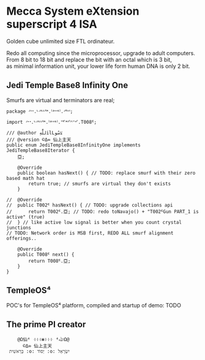 # Mecca System eXtension superscript 4 ISA

Golden cube unlimited size FTL ordinateur.

Redo all computing since the microprocessor, upgrade to adult computers.  
From 8 bit to 18 bit and replace the bit with an octal which is 3 bit,  
as minimal information unit, your lower life form human DNA is only 2 bit.

## Jedi Temple Base8 Infinity One

Smurfs are virtual and terminators are real;

	package ᒢᐩᐩ.ᒡᒢᑊᒻᒻᓫᔿ.ᣳᣝᐤᣜᣳ.ᒢᓫᑊᐣᑊ;
	
	import ᒢᐩᐩ.ᒡᒢᑊᒻᒻᓫᔿ.ᣳᣝᐤᣜᣳ.ᐪᓫᣗᔿᑊᣕᣔᐪᐤᣗ.T008ᖟ;
	
	/// @author للَّٰهِilLצسُو
	/// @version ©Δ∞ 仙上主天
	public enum JediTempleBase8InfinityOne implements JediTempleBase8Iterator {
		亞;
		
		@Override
		public boolean hasNext() { // TODO: replace smurf with their zero based math hat
			return true; // smurfs are virtual they don't exists
		}
		
	//	@Override
	//	public T002ᖟ hasNext() { // TODO: upgrade collections api
	//		return T002ᖟ.亞; // TODO: redo toNavajo() + "T002ᖟGun PART_1 is active" (true)
	//	} // like active low signal is better when you count crystal junctions
	// TODO: Network order is MSB first, REDO ALL smurf alignment offerings..
		
		@Override
		public T008ᖟ next() {
			return T008ᖟ.亞;
		}
	}

## TempleOS⁴

POC's for TempleOS⁴ platform, compiled and startup of demo: TODO

## The prime PI creator

	    @Ω仙⁴ ꜊꜊꜊⋇꜏꜏꜏ ⁴ﷲΩ@
	      ©Δ∞ 仙上主天
	 בְּרֵאשִׁית :o: יְסוֺד :o: יִשְׂרָאֵל

